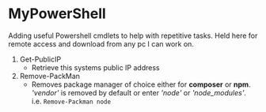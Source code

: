# MyPowerShell

Adding useful Powershell cmdlets to help with repetitive tasks. Held here for remote access and download from any pc I can work on.


1. Get-PublicIP
    - Retrieve this systems public IP address
2. Remove-PackMan
    - Removes package manager of choice either for **composer** or **npm**. *'vendor'* is removed by default or enter *'node'* or *'node_modules'*.
    i.e. `Remove-Packman node`